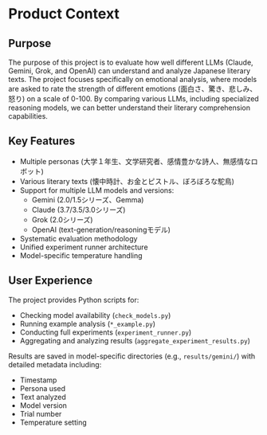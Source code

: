 # Product Context

## Purpose

The purpose of this project is to evaluate how well different LLMs (Claude, Gemini, Grok, and OpenAI) can understand and analyze Japanese literary texts. The project focuses specifically on emotional analysis, where models are asked to rate the strength of different emotions (面白さ、驚き、悲しみ、怒り) on a scale of 0-100. By comparing various LLMs, including specialized reasoning models, we can better understand their literary comprehension capabilities.

## Key Features

- Multiple personas (大学１年生、文学研究者、感情豊かな詩人、無感情なロボット)
- Various literary texts (懐中時計、お金とピストル、ぼろぼろな駝鳥)
- Support for multiple LLM models and versions:
  - Gemini (2.0/1.5シリーズ、Gemma)
  - Claude (3.7/3.5/3.0シリーズ)
  - Grok (2.0シリーズ)
  - OpenAI (text-generation/reasoningモデル)
- Systematic evaluation methodology
- Unified experiment runner architecture
- Model-specific temperature handling

## User Experience

The project provides Python scripts for:
- Checking model availability (`check_models.py`)
- Running example analysis (`*_example.py`)
- Conducting full experiments (`experiment_runner.py`)
- Aggregating and analyzing results (`aggregate_experiment_results.py`)

Results are saved in model-specific directories (e.g., `results/gemini/`) with detailed metadata including:
- Timestamp
- Persona used
- Text analyzed
- Model version
- Trial number
- Temperature setting
